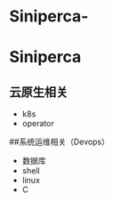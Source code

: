 
# Siniperca-

# Siniperca

## 云原生相关
* k8s
* operator

##系统运维相关（Devops）
* 数据库
* shell
* linux
* C 


